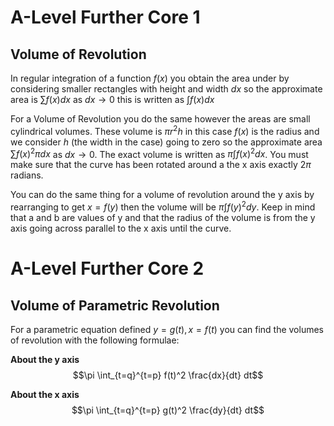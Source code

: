 # A-Level Further Core 1 
## Volume of Revolution
In regular integration of a function $f(x)$ you obtain the area under by considering smaller rectangles with height and width $dx$ so the approximate area is $\sum f(x)dx$ as $dx \rightarrow 0$ this is written as $\int f(x)dx$

For a Volume of Revolution you do the same however the areas are small cylindrical volumes. These volume is $\pi r^2h$ in this case $f(x)$ is the radius and we consider $h$ (the width in the case) going to zero so the approximate area $\sum f(x)^2\pi dx$ as $dx \rightarrow 0$. The exact volume is written as $\pi \int f(x)^2dx$. You must make sure that the curve has been rotated around a the x axis exactly $2\pi$ radians.

You can do the same thing for a volume of revolution around the y axis by rearranging to get $x = f(y)$ then the volume will be $\pi \int f(y)^2dy$. Keep in mind that a and b are values of y and that the radius of the volume is from the y axis going across parallel to the x axis until the curve.

# A-Level Further Core 2
## Volume of Parametric Revolution
For a parametric equation defined $y = g(t), x = f(t)$ you can find the volumes of revolution with the following formulae:

**About the y axis** $$\pi \int_{t=q}^{t=p} f(t)^2 \frac{dx}{dt} dt$$

**About the x axis** $$\pi \int_{t=q}^{t=p} g(t)^2 \frac{dy}{dt} dt$$